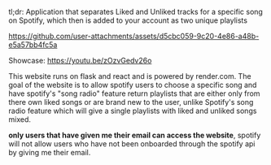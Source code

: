 tl;dr: Application that separates Liked and Unliked tracks for a specific song on Spotify, which then is added to your account as two unique playlists

https://github.com/user-attachments/assets/d5cbc059-9c20-4e86-a48b-e5a57bb4fc5a

Showcase: https://youtu.be/zOzvGedv26o

This website runs on flask and react and is powered by render.com. The goal of the website is to allow spotify users to choose a specific song and have spotify's "song radio" feature return playlists that are either only from there own liked songs or are brand new to the user, unlike Spotify's song radio feature which will give a single playlists with liked and unliked songs mixed.

**only users that have given me their email can access the website**,
spotify will not allow users who have not been onboarded through the spotify api by giving me their email.



